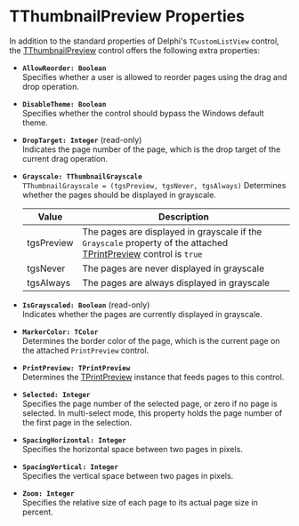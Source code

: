 TThumbnailPreview Properties
============================

In addition to the standard properties of Delphi's `TCustomListView` control, the [TThumbnailPreview](TThumbnailPreview.md) control offers the following extra properties:

- **`AllowReorder: Boolean`** \
  Specifies whether a user is allowed to reorder pages using the drag and drop operation.

- **`DisableTheme: Boolean`** \
  Specifies whether the control should bypass the Windows default theme.

- **`DropTarget: Integer`** (read-only) \
  Indicates the page number of the page, which is the drop target of the current drag operation.

- **`Grayscale: TThumbnailGrayscale`** \
  `TThumbnailGrayscale = (tgsPreview, tgsNever, tgsAlways)`
  Determines whether the pages should be displayed in grayscale.

  | Value        | Description                                                                                                        |
  |--------------|--------------------------------------------------------------------------------------------------------------------|
  | tgsPreview   | The pages are displayed in grayscale if the `Grayscale` property of the attached [TPrintPreview](TPrintPreview.md) control is `true` |
  | tgsNever     | The pages are never displayed in grayscale                                                                         |
  | tgsAlways    | The pages are always displayed in grayscale                                                                        |

- **`IsGrayscaled: Boolean`** (read-only) \
  Indicates whether the pages are currently displayed in grayscale.

- **`MarkerColor: TColor`** \
  Determines the border color of the page, which is the current page on the attached `PrintPreview` control.

- **`PrintPreview: TPrintPreview`** \
  Determines the [TPrintPreview](TPrintPreview.md) instance that feeds pages to this control.

- **`Selected: Integer`** \
  Specifies the page number of the selected page, or zero if no page is selected. 
  In multi-select mode, this property holds the page number of the first page in the selection.

- **`SpacingHorizontal: Integer`** \
  Specifies the horizontal space between two pages in pixels.

- **`SpacingVertical: Integer`** \
  Specifies the vertical space between two pages in pixels.

- **`Zoom: Integer`** \
  Specifies the relative size of each page to its actual page size in percent.
